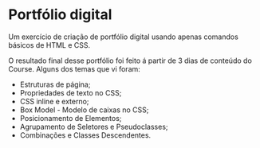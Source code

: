 # Portfólio digital

Um exercício de criação de portfólio digital usando apenas comandos básicos de HTML e CSS.

O resultado final desse portfólio foi feito á partir de 3 dias de conteúdo do Course. Alguns dos temas que vi foram:

* Estruturas de página;
* Propriedades de texto no CSS;
* CSS inline e externo;
* Box Model - Modelo de caixas no CSS;
* Posicionamento de Elementos;
* Agrupamento de Seletores e Pseudoclasses;
* Combinações e Classes Descendentes.
